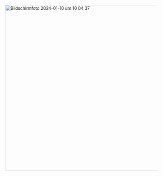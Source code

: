 <img width="546" alt="Bildschirmfoto 2024-01-10 um 10 04 37" src="https://github.com/aromko/wishlist/assets/77496890/f9a39306-8548-4d3e-931f-c19742378349">
